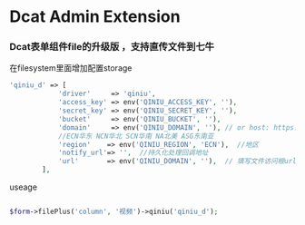 # Dcat Admin Extension

### Dcat表单组件file的升级版 ，支持直传文件到七牛

在filesystem里面增加配置storage
```php
'qiniu_d' => [
            'driver'     => 'qiniu',
            'access_key' => env('QINIU_ACCESS_KEY', ''),
            'secret_key' => env('QINIU_SECRET_KEY', ''),
            'bucket'     => env('QINIU_BUCKET', ''),
            'domain'     => env('QINIU_DOMAIN', ''), // or host: https://xxxx.clouddn.com
            //ECN华东 NCN华北 SCN华南 NA北美 ASG东南亚
            'region'    => env('QINIU_REGION', 'ECN'),  //地区
            'notify_url'=> '',  //持久化处理回调地址
            'url'       => env('QINIU_DOMAIN', ''),  // 填写文件访问根url
        ],
```
useage
```php

$form->filePlus('column', '视频')->qiniu('qiniu_d');
```
